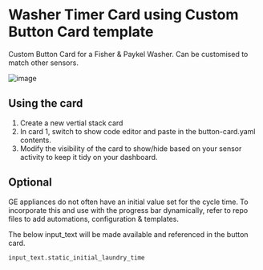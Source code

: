 # Washer Timer Card using Custom Button Card template
Custom Button Card for a Fisher &amp; Paykel Washer. Can be customised to match other sensors.

![image](https://github.com/user-attachments/assets/5b5c724c-2e32-4e19-858d-73692557680b)

## Using the card
1. Create a new vertial stack card
2. In card 1, switch to show code editor and paste in the button-card.yaml contents.
3. Modify the visibility of the card to show/hide based on your sensor activity to keep it tidy on your dashboard.

## Optional
GE appliances do not often have an initial value set for the cycle time. To incorporate this and use with the progress bar dynamically, refer to repo files to add automations, configuration & templates.

The below input_text will be made available and referenced in the button card.
```
input_text.static_initial_laundry_time
```
